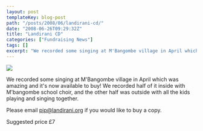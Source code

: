 ```yaml
---
layout: post
templateKey: blog-post
path: "/posts/2008/06/landirani-cd/"
date: "2008-06-26T09:29:32Z"
title: "Landirani CD"
categories: ["Fundraising News"]
tags: []
excerpt: "We recorded some singing at M'Bangombe village in April which was amazing and it's now available to..."
---
```


![](http://www.landirani.org/image_library/news/thumb-200x200/49945c5c03763front.jpg)

We recorded some singing at M'Bangombe village in April which was amazing and it's now available to buy! We recorded half of it inside with M'bangombe school choir, and the other half was outside with all the kids playing and singing together.

Please email pip@landirani.org if you would like to buy a copy. 

Suggested price £7